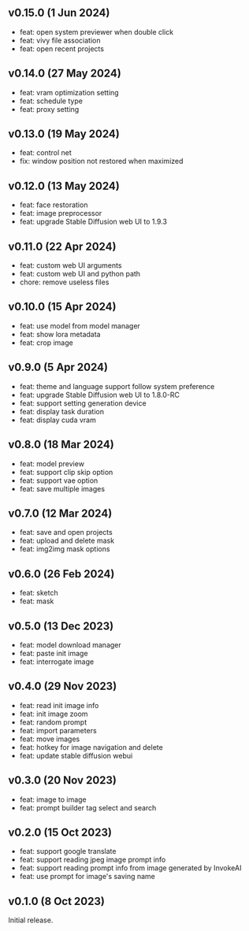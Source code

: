 ## v0.15.0 (1 Jun 2024)

* feat: open system previewer when double click
* feat: vivy file association
* feat: open recent projects

## v0.14.0 (27 May 2024)

* feat: vram optimization setting
* feat: schedule type
* feat: proxy setting

## v0.13.0 (19 May 2024)

* feat: control net
* fix: window position not restored when maximized

## v0.12.0 (13 May 2024)

* feat: face restoration
* feat: image preprocessor
* feat: upgrade Stable Diffusion web UI to 1.9.3

## v0.11.0 (22 Apr 2024)

* feat: custom web UI arguments
* feat: custom web UI and python path
* chore: remove useless files

## v0.10.0 (15 Apr 2024)

* feat: use model from model manager
* feat: show lora metadata
* feat: crop image

## v0.9.0 (5 Apr 2024)

* feat: theme and language support follow system preference
* feat: upgrade Stable Diffusion web UI to 1.8.0-RC
* feat: support setting generation device
* feat: display task duration
* feat: display cuda vram

## v0.8.0 (18 Mar 2024)

* feat: model preview
* feat: support clip skip option
* feat: support vae option
* feat: save multiple images

## v0.7.0 (12 Mar 2024)

* feat: save and open projects
* feat: upload and delete mask
* feat: img2img mask options

## v0.6.0 (26 Feb 2024)

* feat: sketch
* feat: mask

## v0.5.0 (13 Dec 2023)

* feat: model download manager
* feat: paste init image
* feat: interrogate image

## v0.4.0 (29 Nov 2023)

* feat: read init image info
* feat: init image zoom
* feat: random prompt
* feat: import parameters
* feat: move images
* feat: hotkey for image navigation and delete
* feat: update stable diffusion webui

## v0.3.0 (20 Nov 2023)

* feat: image to image
* feat: prompt builder tag select and search

## v0.2.0 (15 Oct 2023)

* feat: support google translate
* feat: support reading jpeg image prompt info
* feat: support reading prompt info from image generated by InvokeAI
* feat: use prompt for image's saving name

## v0.1.0 (8 Oct 2023)

Initial release.